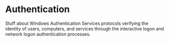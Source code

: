 # Authentication

Stuff about Windows Authentication Services protocols verifying the identity of users, computers, and services through the interactive logon and network logon authentication processes.

